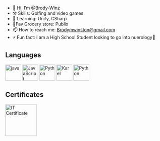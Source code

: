 - 👋 Hi, I’m @Brody-Winz
- ⚒️ Skills: Golfing and video games
- 🌱 Learning: Unity, CSharp
- 🛒Fav Grocery store: Publix
- 📫 How to reach me: Brodymwinston@gmail.com
- ⚡ Fun fact: I am a High School Student looking to go into nuerology🧠

<h2>Languages</h2>
<p><img src="https://i.pinimg.com/originals/67/ed/2a/67ed2ac947b9dfcf283521309a304050.png" alt="java" width = "50" height= "50"> 
<img src="https://upload.wikimedia.org/wikipedia/commons/6/6a/JavaScript-logo.png" alt="JavaScript" width = "50" height= "50">
<img src="https://static-00.iconduck.com/assets.00/logo-python-icon-2025x2048-b9y5g0s5.png" alt="Python" width = "50" height= "50">
<img src="https://upload.wikimedia.org/wikipedia/commons/6/61/Karel.png" alt="Karel" width = "50" height= "50">
<img src="https://upload.wikimedia.org/wikipedia/commons/d/d5/CSS3_logo_and_wordmark.svg" alt="Python" width = "50" height= "50"></p>
<h2>Certificates</h2>
<img src="https://images.credly.com/size/340x340/images/267a8b92-df48-41f1-9473-a0dae752310e/ITS-Badges_Software-Development_1200px.png" alt="IT Certificate" width="100" height="100">
<!---
Brody-Winz/Brody-Winz is a ✨ special ✨ repository because its `README.md` (this file) appears on your GitHub profile.
You can click the Preview link to take a look at your changes.
--->
